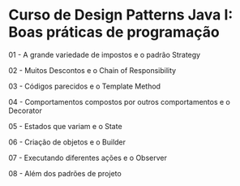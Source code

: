 # Curso de Design Patterns Java I: Boas práticas de programação

01 - A grande variedade de impostos e o padrão Strategy

02 - Muitos Descontos e o Chain of Responsibility

03 - Códigos parecidos e o Template Method

04 - Comportamentos compostos por outros comportamentos e o Decorator

05 - Estados que variam e o State

06 - Criação de objetos e o Builder

07 - Executando diferentes ações e o Observer

08 - Além dos padrões de projeto